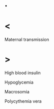 # .

# <

Maternal transmission

# >

High blood insulin

Hypoglycemia

Macrosomia

Polycythemia vera
